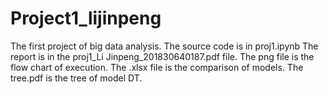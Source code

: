 # Project1_lijinpeng
The first project of big data analysis.
The source code is in proj1.ipynb
The report is in the proj1_Li Jinpeng_201830640187.pdf file.
The png file is the flow chart of execution.
The .xlsx file is the comparison of models.
The tree.pdf is the tree of model DT.

